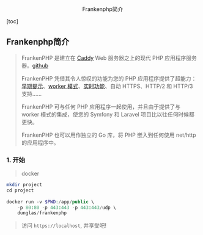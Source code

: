 <center>Frankenphp简介</center>

[toc]









## Frankenphp简介

> FrankenPHP 是建立在 [Caddy](https://caddyserver.com/) Web 服务器之上的现代 PHP 应用程序服务器。[github](https://frankenphp.dev/cn/docs/)
>
> FrankenPHP 凭借其令人惊叹的功能为您的 PHP 应用程序提供了超能力：[早期提示](https://frankenphp.dev/cn/docs/early-hints/)、[worker 模式](https://frankenphp.dev/cn/docs/worker/)、[实时功能](https://frankenphp.dev/cn/docs/mercure/)、自动 HTTPS、HTTP/2 和 HTTP/3 支持……
>
> FrankenPHP 可与任何 PHP 应用程序一起使用，并且由于提供了与 worker 模式的集成，使您的 Symfony 和 Laravel 项目比以往任何时候都更快。
>
> FrankenPHP 也可以用作独立的 Go 库，将 PHP 嵌入到任何使用 net/http 的应用程序中。







### 1. 开始

> docker

```php
mkdir project
cd project 
    
docker run -v $PWD:/app/public \
    -p 80:80 -p 443:443 -p 443:443/udp \
    dunglas/frankenphp
```

> 访问 `https://localhost`, 并享受吧!

